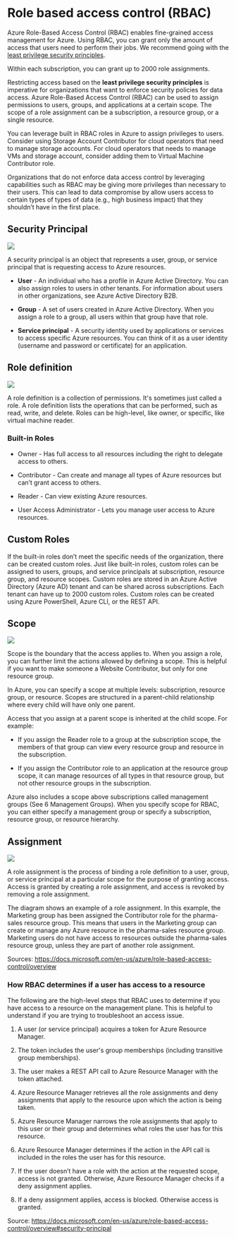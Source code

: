 # Role based access control (RBAC)

Azure Role-Based Access Control (RBAC) enables fine-grained access management for Azure. Using RBAC, you can grant only the amount of access that users need to perform their jobs. We recommend going with the [least privilege security principles](https://en.wikipedia.org/wiki/Principle_of_least_privilege).

Within each subscription, you can grant up to 2000 role assignments.

Restricting access based on the **least privilege security principles** is imperative for organizations that want to enforce security policies for data access. Azure Role-Based Access Control (RBAC) can be used to assign permissions to users, groups, and applications at a certain scope. The scope of a role assignment can be a subscription, a resource group, or a single resource.

You can leverage built in RBAC roles in Azure to assign privileges to users. Consider using Storage Account Contributor for cloud operators that need to manage storage accounts. For cloud operators that needs to manage VMs and storage account, consider adding them to Virtual Machine Contributor role.

Organizations that do not enforce data access control by leveraging capabilities such as RBAC may be giving more privileges than necessary to their users. This can lead to data compromise by allow users access to certain types of types of data (e.g., high business impact) that they shouldn’t have in the first place.

## Security Principal

![](..//media/image28.png)

A security principal is an object that represents a user, group, or service principal that is requesting access to Azure resources.

  - **User** - An individual who has a profile in Azure Active Directory. You can also assign roles to users in other tenants. For information about users in other organizations, see Azure Active Directory B2B.

  - **Group** - A set of users created in Azure Active Directory. When you assign a role to a group, all users within that group have that role.

  - **Service principal** - A security identity used by applications or services to access specific Azure resources. You can think of it as a user identity (username and password or certificate) for an application.

## Role definition
![](..//media/image29.png)

A role definition is a collection of permissions. It's sometimes just called a role. A role definition lists the operations that can be performed, such as read, write, and delete. Roles can be high-level, like owner, or specific, like virtual machine reader.

### Built-in Roles

  - Owner - Has full access to all resources including the right to delegate access to others.

  - Contributor - Can create and manage all types of Azure resources but can’t grant access to others.

  - Reader - Can view existing Azure resources.

  - User Access Administrator - Lets you manage user access to Azure resources.

## Custom Roles

If the built-in roles don’t meet the specific needs of the organization, there can be created custom roles. Just like built-in roles, custom roles can be assigned to users, groups, and service principals at subscription, resource group, and resource scopes. Custom roles are stored in an Azure Active Directory (Azure AD) tenant and can be shared across subscriptions. Each tenant can have up to 2000 custom roles. Custom roles can be created using Azure PowerShell, Azure CLI, or the REST API.

## Scope

![](..//media/image30.png)

Scope is the boundary that the access applies to. When you assign a role, you can further limit the actions allowed by defining a scope. This is helpful if you want to make someone a Website Contributor, but only for one resource group.

In Azure, you can specify a scope at multiple levels: subscription, resource group, or resource. Scopes are structured in a parent-child relationship where every child will have only one parent.

Access that you assign at a parent scope is inherited at the child scope. For example:

  - If you assign the Reader role to a group at the subscription scope, the members of that group can view every resource group and resource in the subscription.

  - If you assign the Contributor role to an application at the resource group scope, it can manage resources of all types in that resource group, but not other resource groups in the subscription.

Azure also includes a scope above subscriptions called management groups (See 6 Management Groups). When you specify scope for RBAC, you can either specify a management group or specify a subscription, resource group, or resource hierarchy.

## Assignment
![](..//media/image31.png)

A role assignment is the process of binding a role definition to a user, group, or service principal at a particular scope for the purpose of granting access. Access is granted by creating a role assignment, and access is revoked by removing a role assignment.

The diagram shows an example of a role assignment. In this example, the Marketing group has been assigned the Contributor role for the pharma-sales resource group. This means that users in the Marketing group can create or manage any Azure resource in the pharma-sales resource group. Marketing users do not have access to resources outside the pharma-sales resource group, unless they are part of another role assignment.

Sources: <https://docs.microsoft.com/en-us/azure/role-based-access-control/overview>

### How RBAC determines if a user has access to a resource

The following are the high-level steps that RBAC uses to determine if you have access to a resource on the management plane. This is helpful to understand if you are trying to troubleshoot an access issue.

1. A user (or service principal) acquires a token for Azure Resource Manager.

2. The token includes the user's group memberships (including transitive group memberships).

3. The user makes a REST API call to Azure Resource Manager with the token attached.

4. Azure Resource Manager retrieves all the role assignments and deny assignments that apply to the resource upon which the action is being taken.

5. Azure Resource Manager narrows the role assignments that apply to this user or their group and determines what roles the user has for this resource.

6. Azure Resource Manager determines if the action in the API call is included in the roles the user has for this resource.

7. If the user doesn’t have a role with the action at the requested scope, access is not granted. Otherwise, Azure Resource Manager checks if a deny assignment applies.

8. If a deny assignment applies, access is blocked. Otherwise access is granted.

Source: <https://docs.microsoft.com/en-us/azure/role-based-access-control/overview#security-principal>

